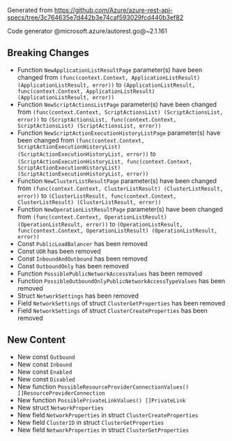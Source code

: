Generated from https://github.com/Azure/azure-rest-api-specs/tree/3c764635e7d442b3e74caf593029fcd440b3ef82

Code generator @microsoft.azure/autorest.go@~2.1.161

## Breaking Changes

- Function `NewApplicationListResultPage` parameter(s) have been changed from `(func(context.Context, ApplicationListResult) (ApplicationListResult, error))` to `(ApplicationListResult, func(context.Context, ApplicationListResult) (ApplicationListResult, error))`
- Function `NewScriptActionsListPage` parameter(s) have been changed from `(func(context.Context, ScriptActionsList) (ScriptActionsList, error))` to `(ScriptActionsList, func(context.Context, ScriptActionsList) (ScriptActionsList, error))`
- Function `NewScriptActionExecutionHistoryListPage` parameter(s) have been changed from `(func(context.Context, ScriptActionExecutionHistoryList) (ScriptActionExecutionHistoryList, error))` to `(ScriptActionExecutionHistoryList, func(context.Context, ScriptActionExecutionHistoryList) (ScriptActionExecutionHistoryList, error))`
- Function `NewClusterListResultPage` parameter(s) have been changed from `(func(context.Context, ClusterListResult) (ClusterListResult, error))` to `(ClusterListResult, func(context.Context, ClusterListResult) (ClusterListResult, error))`
- Function `NewOperationListResultPage` parameter(s) have been changed from `(func(context.Context, OperationListResult) (OperationListResult, error))` to `(OperationListResult, func(context.Context, OperationListResult) (OperationListResult, error))`
- Const `PublicLoadBalancer` has been removed
- Const `UDR` has been removed
- Const `InboundAndOutbound` has been removed
- Const `OutboundOnly` has been removed
- Function `PossiblePublicNetworkAccessValues` has been removed
- Function `PossibleOutboundOnlyPublicNetworkAccessTypeValues` has been removed
- Struct `NetworkSettings` has been removed
- Field `NetworkSettings` of struct `ClusterGetProperties` has been removed
- Field `NetworkSettings` of struct `ClusterCreateProperties` has been removed

## New Content

- New const `Outbound`
- New const `Inbound`
- New const `Enabled`
- New const `Disabled`
- New function `PossibleResourceProviderConnectionValues() []ResourceProviderConnection`
- New function `PossiblePrivateLinkValues() []PrivateLink`
- New struct `NetworkProperties`
- New field `NetworkProperties` in struct `ClusterCreateProperties`
- New field `ClusterID` in struct `ClusterGetProperties`
- New field `NetworkProperties` in struct `ClusterGetProperties`
